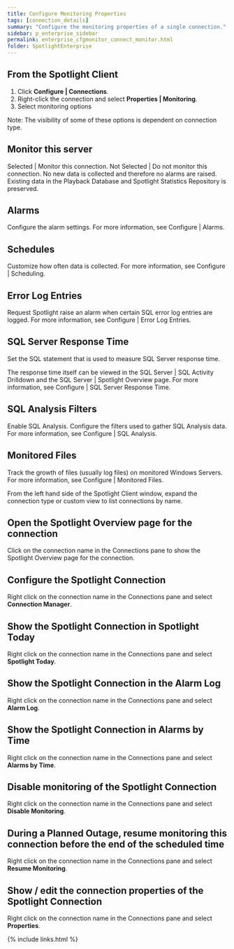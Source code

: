 ```yaml
---
title: Configure Monitoring Properties
tags: [connection_details]
summary: "Configure the monitoring properties of a single connection."
sidebar: p_enterprise_sidebar
permalink: enterprise_cfgmonitor_connect_monitor.html
folder: SpotlightEnterprise
---
```




## From the Spotlight Client

1. Click **Configure \| Connections**.
2. Right-click the connection and select **Properties \| Monitoring**.
3. Select monitoring options

Note: The visibility of some of these options is dependent on connection type.

## Monitor this server

Selected | Monitor this connection.
Not Selected | Do not monitor this connection. No new data is collected and therefore no alarms are raised. Existing data in the Playback Database and Spotlight Statistics Repository is preserved.

## Alarms

Configure the alarm settings. For more information, see Configure \| Alarms.

## Schedules

Customize how often data is collected. For more information, see Configure \| Scheduling.

## Error Log Entries

Request Spotlight raise an alarm when certain SQL error log entries are logged. For more information, see Configure \| Error Log Entries.

## SQL Server Response Time

Set the SQL statement that is used to measure SQL Server response time.

The response time itself can be viewed in the SQL Server \| SQL Activity Drilldown and the SQL Server \| Spotlight Overview page. For more information, see Configure \| SQL Server Response Time.

## SQL Analysis Filters

Enable SQL Analysis. Configure the filters used to gather SQL Analysis data. For more information, see Configure \| SQL Analysis.

## Monitored Files

Track the growth of files (usually log files) on monitored Windows Servers. For more information, see Configure \| Monitored Files.





From the left hand side of the Spotlight Client window, expand the connection type or custom view to list connections by name.


## Open the Spotlight Overview page for the connection

Click on the connection name in the Connections pane to show the Spotlight Overview page for the connection.

## Configure the Spotlight Connection

Right click on the connection name in the Connections pane and select **Connection Manager**.

## Show the Spotlight Connection in Spotlight Today

Right click on the connection name in the Connections pane and select **Spotlight Today**.

## Show the Spotlight Connection in the Alarm Log

Right click on the connection name in the Connections pane and select **Alarm Log**.

## Show the Spotlight Connection in Alarms by Time

Right click on the connection name in the Connections pane and select **Alarms by Time**.

## Disable monitoring of the Spotlight Connection

Right click on the connection name in the Connections pane and select **Disable Monitoring**.

## During a Planned Outage, resume monitoring this connection before the end of the scheduled time

Right click on the connection name in the Connections pane and select **Resume Monitoring**.

## Show / edit the connection properties of the Spotlight Connection

Right click on the connection name in the Connections pane and select **Properties**.

{% include links.html %}
